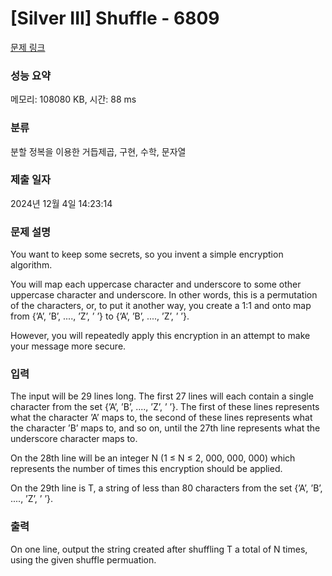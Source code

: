 # [Silver III] Shuffle - 6809 

[문제 링크](https://www.acmicpc.net/problem/6809) 

### 성능 요약

메모리: 108080 KB, 시간: 88 ms

### 분류

분할 정복을 이용한 거듭제곱, 구현, 수학, 문자열

### 제출 일자

2024년 12월 4일 14:23:14

### 문제 설명

<p>You want to keep some secrets, so you invent a simple encryption algorithm.</p>

<p>You will map each uppercase character and underscore to some other uppercase character and underscore. In other words, this is a permutation of the characters, or, to put it another way, you create a 1:1 and onto map from {’A’, ’B’, ...., ’Z’, ’ ’} to {’A’, ’B’, ...., ’Z’, ’ ’}.</p>

<p>However, you will repeatedly apply this encryption in an attempt to make your message more secure.</p>

### 입력 

 <p>The input will be 29 lines long. The first 27 lines will each contain a single character from the set {’A’, ’B’, ...., ’Z’, ’ ’}. The first of these lines represents what the character ’A’ maps to, the second of these lines represents what the character ’B’ maps to, and so on, until the 27th line represents what the underscore character maps to.</p>

<p>On the 28th line will be an integer N (1 ≤ N ≤ 2, 000, 000, 000) which represents the number of times this encryption should be applied.</p>

<p>On the 29th line is T, a string of less than 80 characters from the set {’A’, ’B’, ...., ’Z’, ’ ’}.</p>

### 출력 

 <p>On one line, output the string created after shuffling T a total of N times, using the given shuffle permuation.</p>

